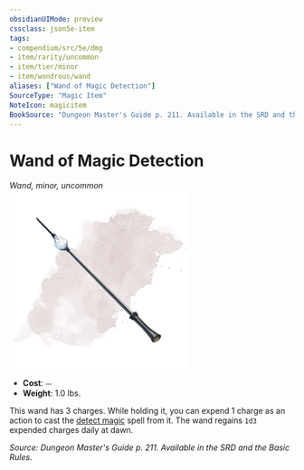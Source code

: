 ```yaml
---
obsidianUIMode: preview
cssclass: json5e-item
tags:
- compendium/src/5e/dmg
- item/rarity/uncommon
- item/tier/minor
- item/wondrous/wand
aliases: ["Wand of Magic Detection"]
SourceType: "Magic Item"
NoteIcon: magicitem
BookSource: "Dungeon Master's Guide p. 211. Available in the SRD and the Basic Rules."
---
```

# Wand of Magic Detection
*Wand, minor, uncommon*  
![](https://raw.githubusercontent.com/5etools-mirror-2/5etools-img/main/items/DMG/Wand%20of%20Magic%20Detection.webp#right)  

- **Cost**: ⏤
- **Weight**: 1.0 lbs.

This wand has 3 charges. While holding it, you can expend 1 charge as an action to cast the [detect magic](/2-Mechanics/CLI/spells/detect-magic.md) spell from it. The wand regains `1d3` expended charges daily at dawn.

*Source: Dungeon Master's Guide p. 211. Available in the SRD and the Basic Rules.*